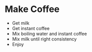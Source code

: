 # Make Coffee

- Get milk
- Get instant coffee
- Mix boiling water and instant coffee
- Mix milk until right consistency
- Enjoy